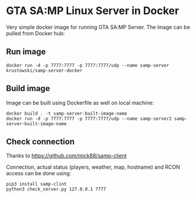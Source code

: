 # GTA SA:MP Linux Server in Docker

Very simple docker image for running GTA SA:MP Server. The image can be pulled from Docker hub:

## Run image

```
docker run -d -p 7777:7777 -p 7777:7777/udp --name samp-server krustowski/samp-server-docker
```

## Build image

Image can be built using Dockerfile as well on local machine:

```
docker build . -t samp-server-built-image-name
docker run -d -p 7777:7777 -p 7777:7777/udp --name samp-server2 samp-server-built-image-name
```

## Check connection

Thanks to https://github.com/mick88/samp-client

Connection, actual status (players, weather, map, hostname) and RCON access can be done using:

```
pip3 install samp-clint
python3 check_server.py 127.0.0.1 7777
```
